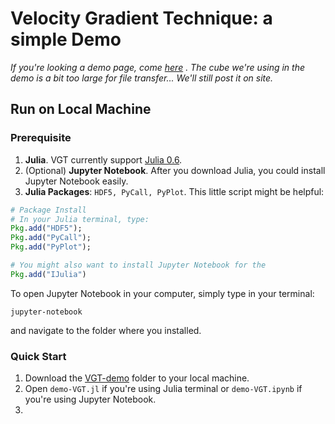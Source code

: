 # Velocity Gradient Technique: a simple Demo

*If you're looking a demo page, come [here](https://github.com/GindaChen/laztech-page/blob/master/VGT-demo/demo-VGT.ipynb) . The cube we're using in the demo is a bit too large for file transfer... We'll still post it on site.*

### 

## Run on Local Machine

### Prerequisite

1. **Julia**. VGT currently support [Julia 0.6](https://julialang.org/downloads/oldreleases.html). 
2. (Optional) **Jupyter Notebook**. After you download Julia, you could install Jupyter Notebook easily.
3. **Julia Packages**: `HDF5, PyCall, PyPlot`. This little script might be helpful:

```julia
# Package Install
# In your Julia terminal, type:
Pkg.add("HDF5");
Pkg.add("PyCall");
Pkg.add("PyPlot");

# You might also want to install Jupyter Notebook for the 
Pkg.add("IJulia")
```

To open Jupyter Notebook in your computer, simply type in your terminal:

```shell
jupyter-notebook
```

and navigate to the folder where you installed.



### Quick Start

1. Download the [VGT-demo](https://github.com/GindaChen/laztech-page/VGT-demo) folder to your local machine.
2. Open `demo-VGT.jl` if you're using Julia terminal or `demo-VGT.ipynb` if you're using Jupyter Notebook.
3. 